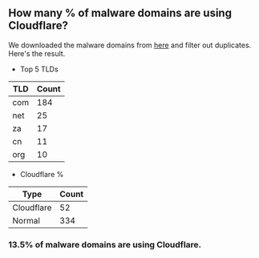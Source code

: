 ## How many % of malware domains are using Cloudflare?


We downloaded the malware domains from [here](https://urlhaus.abuse.ch) and filter out duplicates.
Here's the result.


[//]: # (start replacement)


- Top 5 TLDs

| TLD | Count |
| --- | --- |
| com | 184 |
| net | 25 |
| za | 17 |
| cn | 11 |
| org | 10 |


- Cloudflare %

| Type | Count |
| --- | --- |
| Cloudflare | 52 |
| Normal | 334 |


### 13.5% of malware domains are using Cloudflare.